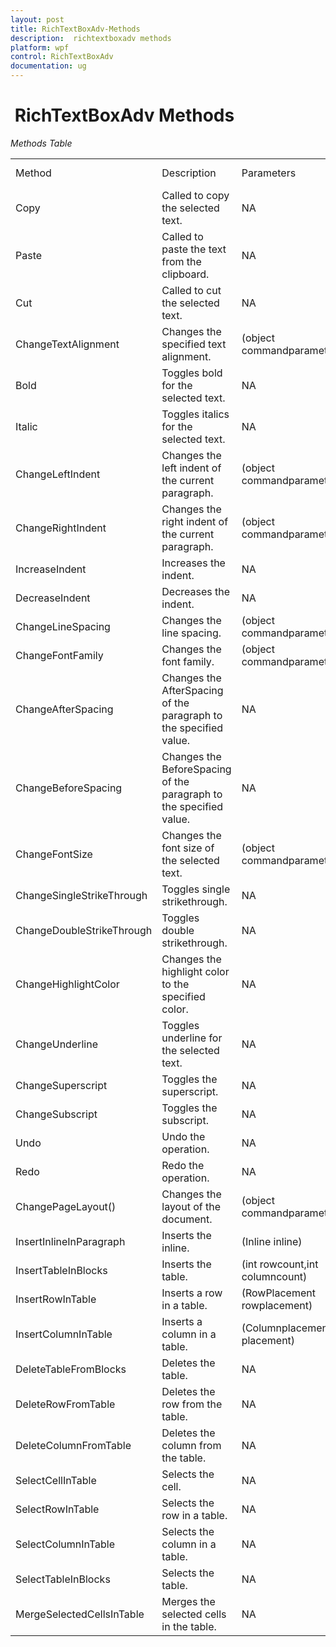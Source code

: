 ```yaml
---
layout: post
title: RichTextBoxAdv-Methods
description:  richtextboxadv methods
platform: wpf
control: RichTextBoxAdv
documentation: ug
---
```


#  RichTextBoxAdv Methods



_Methods Table_

<table>
<tr>
<td>
Method</td><td>
Description</td><td>
Parameters</td><td>
Type</td><td>
Return Type</td></tr>
<tr>
<td>
Copy</td><td>
Called to copy the selected text.</td><td>
NA</td><td>
NA</td><td>
Void</td></tr>
<tr>
<td>
Paste</td><td>
Called to paste the text from the clipboard.</td><td>
NA</td><td>
NA</td><td>
Void</td></tr>
<tr>
<td>
Cut</td><td>
Called to cut the selected text.</td><td>
NA</td><td>
NA</td><td>
Void</td></tr>
<tr>
<td>
ChangeTextAlignment</td><td>
Changes the specified text alignment.</td><td>
(object commandparameter)</td><td>
NA</td><td>
Void</td></tr>
<tr>
<td>
Bold</td><td>
Toggles bold for the selected text.</td><td>
NA</td><td>
NA</td><td>
Void</td></tr>
<tr>
<td>
Italic</td><td>
Toggles italics for the selected text.</td><td>
NA</td><td>
NA</td><td>
Void</td></tr>
<tr>
<td>
ChangeLeftIndent</td><td>
Changes the left indent of the current paragraph.</td><td>
(object commandparameter)</td><td>
NA</td><td>
Void</td></tr>
<tr>
<td>
ChangeRightIndent</td><td>
Changes the right indent of the current paragraph.</td><td>
(object commandparameter)</td><td>
NA</td><td>
Void</td></tr>
<tr>
<td>
IncreaseIndent</td><td>
Increases the indent.</td><td>
NA</td><td>
NA</td><td>
Void</td></tr>
<tr>
<td>
DecreaseIndent</td><td>
Decreases the indent.</td><td>
NA</td><td>
NA</td><td>
Void</td></tr>
<tr>
<td>
ChangeLineSpacing</td><td>
Changes the line spacing.</td><td>
(object commandparameter)</td><td>
NA</td><td>
Void</td></tr>
<tr>
<td>
ChangeFontFamily</td><td>
Changes the font family.</td><td>
(object commandparameter)</td><td>
NA</td><td>
Void</td></tr>
<tr>
<td>
ChangeAfterSpacing</td><td>
Changes the AfterSpacing of the paragraph to the specified value.</td><td>
NA</td><td>
NA</td><td>
Void</td></tr>
<tr>
<td>
ChangeBeforeSpacing</td><td>
Changes the BeforeSpacing of the paragraph to the specified value.</td><td>
NA</td><td>
NA</td><td>
Void</td></tr>
<tr>
<td>
ChangeFontSize</td><td>
Changes the font size of the selected text.</td><td>
(object commandparameter)</td><td>
NA</td><td>
Void</td></tr>
<tr>
<td>
ChangeSingleStrikeThrough</td><td>
Toggles single strikethrough.</td><td>
NA</td><td>
NA</td><td>
Void</td></tr>
<tr>
<td>
ChangeDoubleStrikeThrough</td><td>
Toggles double strikethrough.</td><td>
NA</td><td>
NA</td><td>
Void</td></tr>
<tr>
<td>
ChangeHighlightColor</td><td>
Changes the highlight color to the specified color.</td><td>
NA</td><td>
NA</td><td>
Void</td></tr>
<tr>
<td>
ChangeUnderline</td><td>
Toggles underline for the selected text.</td><td>
NA</td><td>
NA</td><td>
Void</td></tr>
<tr>
<td>
ChangeSuperscript</td><td>
Toggles the superscript.</td><td>
NA</td><td>
NA</td><td>
Void</td></tr>
<tr>
<td>
ChangeSubscript</td><td>
Toggles the subscript.</td><td>
NA</td><td>
NA</td><td>
Void</td></tr>
<tr>
<td>
Undo</td><td>
Undo the operation.</td><td>
NA</td><td>
NA</td><td>
Void</td></tr>
<tr>
<td>
Redo</td><td>
Redo the operation.</td><td>
NA</td><td>
NA</td><td>
Void</td></tr>
<tr>
<td>
ChangePageLayout()</td><td>
Changes the layout of the document.</td><td>
(object commandparameter)</td><td>
NA</td><td>
Void</td></tr>
<tr>
<td>
InsertInlineInParagraph</td><td>
Inserts the inline.</td><td>
(Inline inline)</td><td>
NA</td><td>
Void </td></tr>
<tr>
<td>
InsertTableInBlocks</td><td>
Inserts the table.</td><td>
(int rowcount,int columncount)</td><td>
NA</td><td>
Void</td></tr>
<tr>
<td>
InsertRowInTable</td><td>
Inserts a row in a table.</td><td>
(RowPlacement rowplacement)</td><td>
NA</td><td>
Void</td></tr>
<tr>
<td>
InsertColumnInTable</td><td>
Inserts a column in a table.</td><td>
(Columnplacement placement)</td><td>
NA</td><td>
Void</td></tr>
<tr>
<td>
DeleteTableFromBlocks</td><td>
Deletes the table.</td><td>
NA</td><td>
NA</td><td>
Void</td></tr>
<tr>
<td>
DeleteRowFromTable</td><td>
Deletes the row from the table.</td><td>
NA</td><td>
NA</td><td>
Void</td></tr>
<tr>
<td>
DeleteColumnFromTable</td><td>
Deletes the column from the table.</td><td>
NA</td><td>
NA</td><td>
Void</td></tr>
<tr>
<td>
SelectCellInTable</td><td>
Selects the cell.</td><td>
NA</td><td>
NA</td><td>
Void</td></tr>
<tr>
<td>
SelectRowInTable</td><td>
Selects the row in a table.</td><td>
NA</td><td>
NA</td><td>
Void</td></tr>
<tr>
<td>
SelectColumnInTable</td><td>
Selects the column in a table.</td><td>
NA</td><td>
NA</td><td>
Void</td></tr>
<tr>
<td>
SelectTableInBlocks</td><td>
Selects the table.</td><td>
NA</td><td>
NA</td><td>
Void</td></tr>
<tr>
<td>
MergeSelectedCellsInTable</td><td>
Merges the selected cells in the table.</td><td>
NA</td><td>
NA</td><td>
Void</td></tr>
</table>


